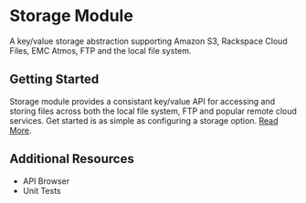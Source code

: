 # Storage Module

A key/value storage abstraction supporting Amazon S3, Rackspace Cloud Files, EMC Atmos, FTP and the 
local file system.

## Getting Started

Storage module provides a consistant key/value API for accessing and storing files across both the 
local file system, FTP and popular remote cloud services. Get started is as simple as configuring 
a storage option. [Read More](start).

## Additional Resources

- API Browser
- Unit Tests